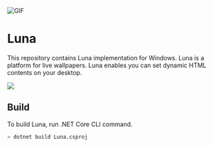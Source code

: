 ![GIF](https://user-images.githubusercontent.com/246691/124377872-4fd85380-dce9-11eb-97c0-2258d9bc86af.gif "GIF")
<!--![Screenshot](https://user-images.githubusercontent.com/246691/123901423-dfa69680-d9a5-11eb-897e-0498305a9dec.png "Screenshot")-->

# Luna

This repository contains Luna implementation for Windows. Luna is a platform for live wallpapers. Luna enables you can set dynamic HTML contents on your desktop.

![](https://github.com/milchchan/Luna/workflows/.NET/badge.svg)

## Build

To build Luna, run .NET Core CLI command.

```sh
> dotnet build Luna.csproj
```
